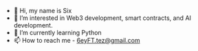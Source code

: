 - 👋 Hi, my name is Six
- 👀 I’m interested in Web3 development, smart contracts, and AI development.
- 🌱 I’m currently learning Python
- 📫 How to reach me - 6eyFT.tez@gmail.com

<!---
6eyFT/6eyFT is a ✨ special ✨ repository because its `README.md` (this file) appears on your GitHub profile.
You can click the Preview link to take a look at your changes.
--->
